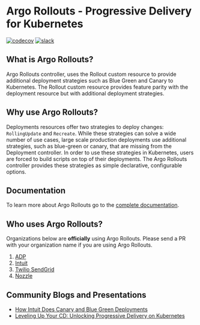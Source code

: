 
# Argo Rollouts - Progressive Delivery for Kubernetes
[![codecov](https://codecov.io/gh/argoproj/argo-rollouts/branch/master/graph/badge.svg)](https://codecov.io/gh/argoproj/argo-rollouts)
[![slack](https://img.shields.io/badge/slack-argoproj-brightgreen.svg?logo=slack)](https://argoproj.github.io/community/join-slack)

## What is Argo Rollouts?
Argo Rollouts controller, uses the Rollout custom resource to provide additional deployment strategies such as Blue Green and Canary to Kubernetes.  The Rollout custom resource provides feature parity with the deployment resource but with additional deployment strategies.

## Why use Argo Rollouts?
Deployments resources offer two strategies to deploy changes: `RollingUpdate` and `Recreate`. While these strategies can solve a wide number of use cases, large scale production deployments use additional strategies, such as blue-green or canary, that are missing from the Deployment controller.  In order to use these strategies in Kubernetes, users are forced to build scripts on top of their deployments. The Argo Rollouts controller provides these strategies as simple declarative, configurable options.

## Documentation
To learn more about Argo Rollouts go to the [complete documentation](https://argoproj.github.io/argo-rollouts/).

## Who uses Argo Rollouts?
Organizations below are **officially** using Argo Rollouts. Please send a PR with your organization name if you are using Argo Rollouts.

1. [ADP](https://www.adp.com)
1. [Intuit](https://www.intuit.com/)
1. [Twilio SendGrid](https://sendgrid.com)
1. [Nozzle](https://nozzle.io)

## Community Blogs and Presentations
* [How Intuit Does Canary and Blue Green Deployments](https://www.youtube.com/watch?v=yeVkTTO9nOA)
* [Leveling Up Your CD: Unlocking Progressive Delivery on Kubernetes](https://www.youtube.com/watch?v=Nv0PPwbIEkY)

